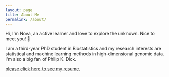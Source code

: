 ```yaml
---
layout: page
title: About Me
permalink: /about/
---
```


Hi, I'm Nova, an active learner and love to explore the unknown. Nice to meet you! 👋 

I am a third-year PhD student in Biostatistics and my research interests are statistical and machine learning methods in high-dimensional genomic data.
I'm also a big fan of Philip K. Dick.


<a href="https://noblegasss.github.io/assets/ResumeWeiZhang4.pdf" target="_blank">please click here to see my resume.</a> 
